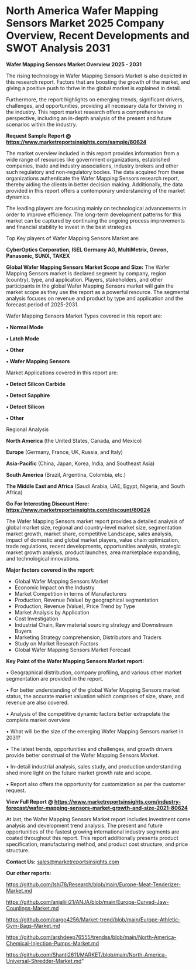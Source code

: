 # North America Wafer Mapping Sensors Market 2025 Company Overview, Recent Developments and SWOT Analysis 2031

<Strong> Wafer Mapping Sensors Market Overview 2025 - 2031</strong>

The rising technology in Wafer Mapping Sensors Market is also depicted in this research report. Factors that are boosting the growth of the market, and giving a positive push to thrive in the global market is explained in detail.

Furthermore, the report highlights on emerging trends, significant drivers, challenges, and opportunities, providing all necessary data for thriving in the industry. This report market research offers a comprehensive perspective, including an in-depth analysis of the present and future scenarios within the industry.

<strong>Request Sample Report @ <a href=https://www.marketreportsinsights.com/sample/80624>https://www.marketreportsinsights.com/sample/80624</a></strong>

The market overview included in this report provides information from a wide range of resources like government organizations, established companies, trade and industry associations, industry brokers and other such regulatory and non-regulatory bodies. The data acquired from these organizations authenticate the Wafer Mapping Sensors research report, thereby aiding the clients in better decision making. Additionally, the data provided in this report offers a contemporary understanding of the market dynamics.

The leading players are focusing mainly on technological advancements in order to improve efficiency. The long-term development patterns for this market can be captured by continuing the ongoing process improvements and financial stability to invest in the best strategies.

Top Key players of Wafer Mapping Sensors Market are:

<strong>CyberOptics Corporation, ISEL Germany AG, MultiMetrix, Omron, Panasonic, SUNX, TAKEX</strong>

<strong><b>Global Wafer Mapping Sensors Market Scope and Size:</b></strong>
The Wafer Mapping Sensors market is declared segment by company, region (country), type, and application. Players, stakeholders, and other participants in the global Wafer Mapping Sensors market will gain the market scope as they use the report as a powerful resource. The segmental analysis focuses on revenue and product by type and application and the forecast period of 2025-2031.

Wafer Mapping Sensors Market Types covered in this report are:

<strong>• Normal Mode

• Latch Mode

• Other

• Wafer Mapping Sensors</strong>

Market Applications covered in this report are:

<strong>• Detect Silicon Carbide

• Detect Sapphire

• Detect Silicon

• Other</strong> 

Regional Analysis

<strong>North America</strong> (the United States, Canada, and Mexico)

<strong>Europe</strong> (Germany, France, UK, Russia, and Italy)

<strong>Asia-Pacific</strong> (China, Japan, Korea, India, and Southeast Asia)

<strong>South America</strong> (Brazil, Argentina, Colombia, etc.)

<strong>The Middle East and Africa</strong> (Saudi Arabia, UAE, Egypt, Nigeria, and South Africa)

<strong>Go For Interesting Discount Here: <a href=https://www.marketreportsinsights.com/discount/80624>https://www.marketreportsinsights.com/discount/80624</a></strong>

The Wafer Mapping Sensors market report provides a detailed analysis of global market size, regional and country-level market size, segmentation market growth, market share, competitive Landscape, sales analysis, impact of domestic and global market players, value chain optimization, trade regulations, recent developments, opportunities analysis, strategic market growth analysis, product launches, area marketplace expanding, and technological innovations.

<strong><b>Major factors covered in the report:</b></strong>
<ul>
  <li>Global Wafer Mapping Sensors Market </li>
  <li>Economic Impact on the Industry</li>
  <li>Market Competition in terms of Manufacturers</li>
  <li>Production, Revenue (Value) by geographical segmentation</li>
  <li>Production, Revenue (Value), Price Trend by Type</li>
  <li>Market Analysis by Application</li>
  <li>Cost Investigation</li>
  <li>Industrial Chain, Raw material sourcing strategy and Downstream Buyers</li>
  <li>Marketing Strategy comprehension, Distributors and Traders</li>
  <li>Study on Market Research Factors</li>
  <li>Global Wafer Mapping Sensors Market Forecast</li>
</ul>

<strong><b>Key Point of the Wafer Mapping Sensors Market report:</b></strong>

• Geographical distribution, company profiling, and various other market segmentation are provided in the report.

• For better understanding of the global Wafer Mapping Sensors market status, the accurate market valuation which comprises of size, share, and revenue are also covered.

• Analysis of the competitive dynamic factors better extrapolate the complete market overview

• What will be the size of the emerging Wafer Mapping Sensors market in 2031?

• The latest trends, opportunities and challenges, and growth drivers provide better construal of the Wafer Mapping Sensors Market.

• In-detail industrial analysis, sales study, and production understanding shed more light on the future market growth rate and scope.

• Report also offers the opportunity for customization as per the customer request.

<strong><b>View Full Report @ <a href=https://www.marketreportsinsights.com/industry-forecast/wafer-mapping-sensors-market-growth-and-size-2021-80624>https://www.marketreportsinsights.com/industry-forecast/wafer-mapping-sensors-market-growth-and-size-2021-80624</a></b></strong>


At last, the Wafer Mapping Sensors Market report includes investment come analysis and development trend analysis. The present and future opportunities of the fastest growing international industry segments are coated throughout this report. This report additionally presents product specification, manufacturing method, and product cost structure, and price structure.

<strong>Contact Us:</strong>
sales@marketreportsinsights.com

<strong>Our other reports:</strong>

<a href=https://github.com/Ishi78/Research/blob/main/Europe-Meat-Tenderizer-Market.md>https://github.com/Ishi78/Research/blob/main/Europe-Meat-Tenderizer-Market.md</a>

<a href=https://github.com/anjaliiii21/ANJA/blob/main/Europe-Curved-Jaw-Couplings-Market.md>https://github.com/anjaliiii21/ANJA/blob/main/Europe-Curved-Jaw-Couplings-Market.md</a>

<a href=https://github.com/cargo4256/Market-trend/blob/main/Europe-Athletic-Gym-Bags-Market.md>https://github.com/cargo4256/Market-trend/blob/main/Europe-Athletic-Gym-Bags-Market.md</a>

<a href=https://github.com/arshdeep76555/trendss/blob/main/North-America-Chemical-Injection-Pumps-Market.md>https://github.com/arshdeep76555/trendss/blob/main/North-America-Chemical-Injection-Pumps-Market.md</a>

<a href=https://github.com/Shanti2611/MARKET/blob/main/North-America-Universal-Shredder-Market.md>https://github.com/Shanti2611/MARKET/blob/main/North-America-Universal-Shredder-Market.md</a>"
